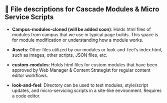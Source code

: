 ## :file_folder: File descriptions for Cascade Modules & Micro Service Scripts

- **Campus-modules-cloned (will be added soon)**: Holds html files of modules from campus that we use in typical page builds. This space is for module modification or understanding how a module works.

- **Assets**: Other files utilized by our modules or look-and-feel's index.html, such as images, other scripts, JSON files, etc.

- **custom-modules**: Holds html files for custom modules that have been approved by Web Manager & Content Strategist for regular content editor workflows.

- **look-and-feel**: Directory can be used to test modules, style/script updates, and micro-servicing scripts in a site-like environment. Requires a code editor.
